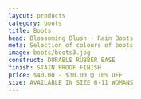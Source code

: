 ```yaml
---
layout: products
category: boots
title: Boots
head: Blossoming Blush - Rain Boots
meta: Selection of colours of boots
image: boots/boots3.jpg
construct: DURABLE RUBBER BASE
finish: STAIN PROOF FINISH
price: $40.00 - $30.00 @ 10% OFF 
size: AVAILABLE IN SIZE 6-11 WOMANS
---
```


<!--PINK POLKA DOT BOOTS

$40.00 - $30.00 @ 10% OFF 

COLOUR: PINK BOOTS

## DETAILS 

- AVAILABLE IN SIZE 6-11
- STAIN PROOF FINISH
- RUBBER WITH WATER PROOF COATING -->
